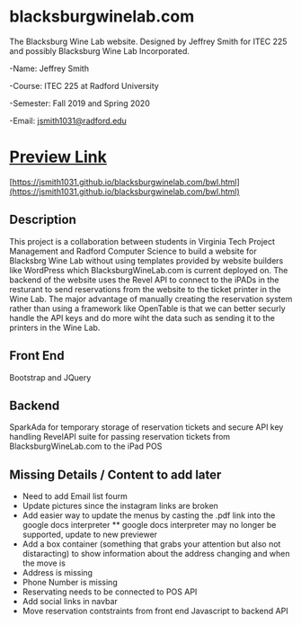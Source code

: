 # blacksburgwinelab.com
The Blacksburg Wine Lab website. Designed by Jeffrey Smith for ITEC 225 and possibly Blacksburg Wine Lab Incorporated.

-Name:       Jeffrey Smith

-Course:     ITEC 225 at Radford University

-Semester:   Fall 2019 and Spring 2020

-Email:      jsmith1031@radford.edu
# [Preview Link](https://jsmith1031.github.io/blacksburgwinelab.com/bwl.html)
[https://jsmith1031.github.io/blacksburgwinelab.com/bwl.html](https://jsmith1031.github.io/blacksburgwinelab.com/bwl.html)
## Description 
This project is a collaboration between students in Virginia Tech Project Management and Radford Computer Science to build a website for Blacksbrg Wine Lab without using templates provided by website builders like WordPress which BlacksburgWineLab.com is current deployed on. The backend of the website uses the Revel API to connect to the iPADs in the resturant to send reservations from the website to the ticket printer in the Wine Lab. The major advantage of manually creating the reservation system rather than using a framework like OpenTable is that we can better securly handle the API keys and do more wiht the data such as sending it to the printers in the Wine Lab.

## Front End
Bootstrap and JQuery

## Backend
SparkAda for temporary storage of reservation tickets and secure API key handling
RevelAPI suite for passing reservation tickets from BlacksburgWineLab.com to the iPad POS

## Missing Details / Content to add later
* Need to add Email list fourm
* Update pictures since the instagram links are broken
* Add easier way to update the menus by casting the .pdf link into the google docs interpreter
**  google docs interpreter may no longer be supported, update to new previewer
* Add a box container (something that grabs your attention but also not distaracting) to show information about the address changing and when the move is
* Address is missing
* Phone Number is missing
* Reservating needs to be connected to POS API
* Add social links in navbar
* Move reservation contstraints from front end Javascript to backend API
